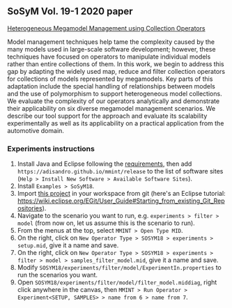 ## SoSyM Vol. 19-1 2020 paper

[Heterogeneous Megamodel Management using Collection Operators](https://doi.org/10.1007/s10270-019-00738-9)

Model management techniques help tame the complexity caused by the many models used in large-scale software development; however, these techniques have focused on operators to manipulate individual models rather than entire collections of them. In this work, we begin to address this gap by adapting the widely used map, reduce and filter collection operators for collections of models represented by megamodels. Key parts of this adaptation include the special handling of relationships between models and the use of polymorphism to support heterogeneous model collections. We evaluate the complexity of our operators analytically and demonstrate their applicability on six diverse megamodel management scenarios. We describe our tool support for the approach and evaluate its scalability experimentally as well as its applicability on a practical application from the automotive domain.

### Experiments instructions

1. Install Java and Eclipse following the [requirements](/README.md#requirements), then add `https://adisandro.github.io/mmint/release` to the list of software sites (`Help > Install New Software > Available Software Sites`).
2. Install `Examples > SoSyM18`.
3. Import [this project](https://github.com/adisandro/MMINT/tree/develop/examples/SOSYM18) in your workspace from git (here's an Eclipse tutorial: https://wiki.eclipse.org/EGit/User_Guide#Starting_from_existing_Git_Repositories).
4. Navigate to the scenario you want to run, e.g. `experiments > filter > model` (from now on, let us assume this is the scenario to run).
5. From the menus at the top, select `MMINT > Open Type MID`.
6. On the right, click on `New Operator Type > SOSYM18 > experiments > setup.mid`, give it a name and save.
7. On the right, click on `New Operator Type > SOSYM18 > experiments > filter > model > samples_filter_model.mid`, give it a name and save.
8. Modify `SOSYM18/experiments/filter/model/ExperimentIn.properties` to run the scenarios you want.
9. Open `SOSYM18/experiments/filter/model/filter_model.middiag`, right click anywhere in the canvas, then `MMINT > Run Operator > Experiment<SETUP, SAMPLES> > name from 6 > name from 7`.

